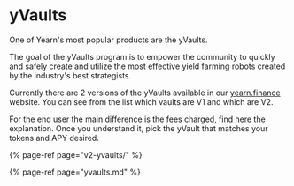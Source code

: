 # yVaults

One of Yearn's most popular products are the yVaults.

The goal of the yVaults program is to empower the community to quickly and safely create and utilize the most effective yield farming robots created by the industry's best strategists.

Currently there are 2 versions of the yVaults available in our [yearn.finance](https://yearn.finance/vaults) website. You can see from the list which vaults are V1 and which are V2.

For the end user the main difference is the fees charged, find [here](https://docs.yearn.finance/faq#what-are-the-fees) the explanation. Once you understand it, pick the yVault that matches your tokens and APY desired.

{% page-ref page="v2-yvaults/" %}

{% page-ref page="yvaults.md" %}

